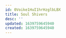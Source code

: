 ```yaml
---
id: 0Voike1HuI1hrHzglbLBX
title: Soul Shivers
desc: ''
updated: 1639759645940
created: 1639759645940
---
```



